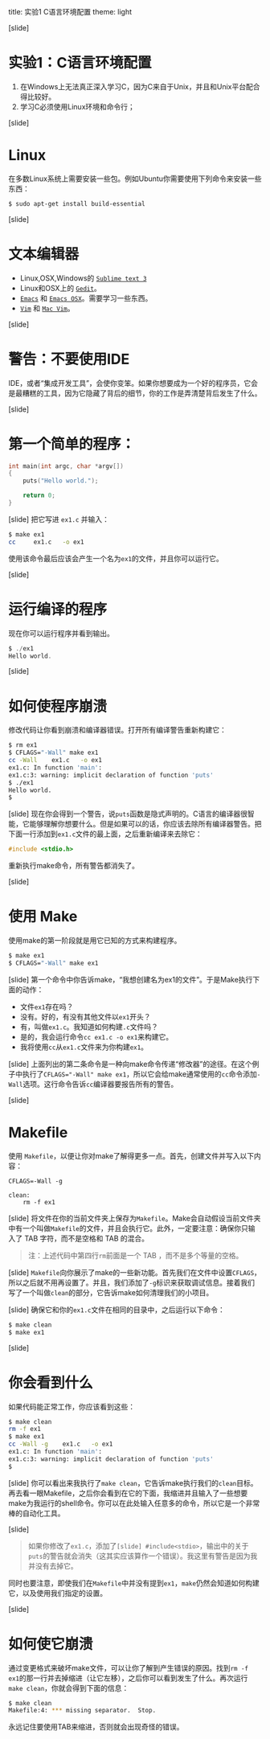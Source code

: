 title: 实验1 C语言环境配置
theme: light


[slide]
# 实验1：C语言环境配置

1. 在Windows上无法真正深入学习C，因为C来自于Unix，并且和Unix平台配合得比较好。
2. 学习C必须使用Linux环境和命令行；

[slide]
# Linux

在多数Linux系统上需要安装一些包。例如Ubuntu你需要使用下列命令来安装一些东西：

```sh
$ sudo apt-get install build-essential
```

[slide]
# 文本编辑器

+ Linux,OSX,Windows的 [`Sublime text 3`](http://www.sublimetext.com/)
+ Linux和OSX上的 [`Gedit`](http://projects.gnome.org/gedit/)。
+ [`Emacs`](http://www.gnu.org/software/emacs/) 和 [`Emacs OSX`](http://emacsformacosx.com/)。需要学习一些东西。
+  [`Vim`](http://www.vim.org/) 和 [`Mac Vim`](http://code.google.com/p/macvim/)。

[slide]
# 警告：不要使用IDE
IDE，或者“集成开发工具”，会使你变笨。如果你想要成为一个好的程序员，它会是最糟糕的工具，因为它隐藏了背后的细节，你的工作是弄清楚背后发生了什么。


[slide]
# 第一个简单的程序：

```c
int main(int argc, char *argv[])
{
    puts("Hello world.");

    return 0;
}
```

[slide]
把它写进 `ex1.c` 并输入：

```sh
$ make ex1
cc     ex1.c   -o ex1
```
使用该命令最后应该会产生一个名为`ex1`的文件，并且你可以运行它。

[slide]
# 运行编译的程序
现在你可以运行程序并看到输出。
```c
$ ./ex1
Hello world.
```

[slide]
# 如何使程序崩溃
修改代码让你看到崩溃和编译器错误。打开所有编译警告重新构建它：

```sh
$ rm ex1
$ CFLAGS="-Wall" make ex1
cc -Wall    ex1.c   -o ex1
ex1.c: In function 'main':
ex1.c:3: warning: implicit declaration of function 'puts'
$ ./ex1
Hello world.
$
```

[slide]
现在你会得到一个警告，说`puts`函数是隐式声明的。C语言的编译器很智能，它能够理解你想要什么。但是如果可以的话，你应该去除所有编译器警告。把下面一行添加到`ex1.c`文件的最上面，之后重新编译来去除它：

```c
#include <stdio.h>
```
重新执行make命令，所有警告都消失了。


[slide]
# 使用 Make

使用make的第一阶段就是用它已知的方式来构建程序。
```sh
$ make ex1
$ CFLAGS="-Wall" make ex1
```


[slide]
第一个命令中你告诉make，“我想创建名为ex1的文件”。于是Make执行下面的动作：

+ 文件`ex1`存在吗？
+ 没有。好的，有没有其他文件以`ex1`开头？
+ 有，叫做`ex1.c`。我知道如何构建`.c`文件吗？
+ 是的，我会运行命令`cc ex1.c -o ex1`来构建它。
+ 我将使用`cc`从`ex1.c`文件来为你构建`ex1`。

[slide]
上面列出的第二条命令是一种向make命令传递“修改器”的途径。在这个例子中执行了`CFLAGS="-Wall" make ex1`，所以它会给make通常使用的`cc`命令添加`-Wall`选项。这行命令告诉`cc`编译器要报告所有的警告。


[slide]
# Makefile
使用 `Makefile`，以便让你对make了解得更多一点。首先，创建文件并写入以下内容：

```make
CFLAGS=-Wall -g

clean:
    rm -f ex1
```

[slide]
将文件在你的当前文件夹上保存为`Makefile`。Make会自动假设当前文件夹中有一个叫做`Makefile`的文件，并且会执行它。此外，一定要注意：确保你只输入了 TAB 字符，而不是空格和 TAB 的混合。

> 注：上述代码中第四行`rm`前面是一个 TAB ，而不是多个等量的空格。

[slide]
`Makefile`向你展示了make的一些新功能。首先我们在文件中设置`CFLAGS`，所以之后就不用再设置了。并且，我们添加了`-g`标识来获取调试信息。接着我们写了一个叫做`clean`的部分，它告诉make如何清理我们的小项目。


[slide]
确保它和你的`ex1.c`文件在相同的目录中，之后运行以下命令：

```sh
$ make clean
$ make ex1
```

[slide]
# 你会看到什么
如果代码能正常工作，你应该看到这些：

```sh
$ make clean
rm -f ex1
$ make ex1
cc -Wall -g    ex1.c   -o ex1
ex1.c: In function 'main':
ex1.c:3: warning: implicit declaration of function 'puts'
$
```

[slide]
你可以看出来我执行了`make clean`，它告诉make执行我们的`clean`目标。再去看一眼Makefile，之后你会看到在它的下面，我缩进并且输入了一些想要make为我运行的shell命令。你可以在此处输入任意多的命令，所以它是一个非常棒的自动化工具。

[slide]
> 如果你修改了`ex1.c`，添加了`[slide]
#include<stdio>`，输出中的关于`puts`的警告就会消失（这其实应该算作一个错误）。我这里有警告是因为我并没有去掉它。

同时也要注意，即使我们在`Makefile`中并没有提到`ex1`，`make`仍然会知道如何构建它，以及使用我们指定的设置。

[slide]
# 如何使它崩溃

通过变更格式来破坏make文件，可以让你了解到产生错误的原因。找到`rm -f ex1`的那一行并去掉缩进（让它左移），之后你可以看到发生了什么。再次运行`make clean`，你就会得到下面的信息：

```sh
$ make clean
Makefile:4: *** missing separator.  Stop.
```

永远记住要使用TAB来缩进，否则就会出现奇怪的错误。